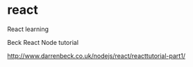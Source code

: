 # react
React learning

Beck React Node tutorial

http://www.darrenbeck.co.uk/nodejs/react/reacttutorial-part1/